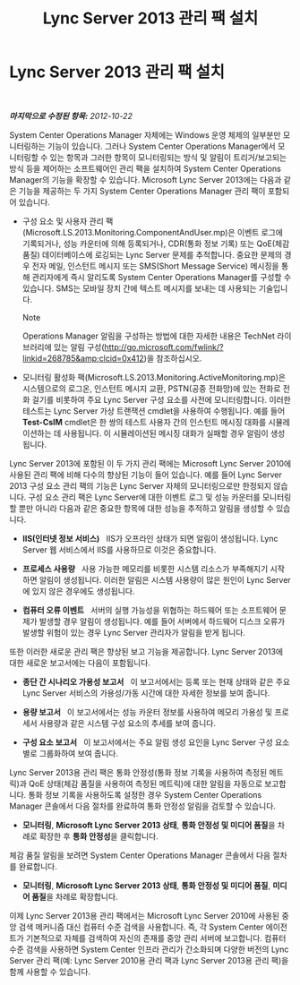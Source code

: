 ﻿---
title: Lync Server 2013 관리 팩 설치
TOCTitle: Lync Server 2013 관리 팩 설치
ms:assetid: b800d4ab-fdc8-4c72-a76a-b78932779fe3
ms:mtpsurl: https://technet.microsoft.com/ko-kr/library/JJ205202(v=OCS.15)
ms:contentKeyID: 49304821
ms.date: 08/24/2015
mtps_version: v=OCS.15
ms.translationtype: HT
---

# Lync Server 2013 관리 팩 설치

 

_**마지막으로 수정된 항목:** 2012-10-22_

System Center Operations Manager 자체에는 Windows 운영 체제의 일부분만 모니터링하는 기능이 있습니다. 그러나 System Center Operations Manager에서 모니터링할 수 있는 항목과 그러한 항목이 모니터링되는 방식 및 알림이 트리거/보고되는 방식 등을 제어하는 소프트웨어인 관리 팩을 설치하여 System Center Operations Manager의 기능을 확장할 수 있습니다. Microsoft Lync Server 2013에는 다음과 같은 기능을 제공하는 두 가지 System Center Operations Manager 관리 팩이 포함되어 있습니다.

  - 구성 요소 및 사용자 관리 팩(Microsoft.LS.2013.Monitoring.ComponentAndUser.mp)은 이벤트 로그에 기록되거나, 성능 카운터에 의해 등록되거나, CDR(통화 정보 기록) 또는 QoE(체감 품질) 데이터베이스에 로깅되는 Lync Server 문제를 추적합니다. 중요한 문제의 경우 전자 메일, 인스턴트 메시지 또는 SMS(Short Message Service) 메시징을 통해 관리자에게 즉시 알리도록 System Center Operations Manager를 구성할 수 있습니다. SMS는 모바일 장치 간에 텍스트 메시지를 보내는 데 사용되는 기술입니다.
    

    > [!NOTE]
    > Operations Manager 알림을 구성하는 방법에 대한 자세한 내용은 TechNet 라이브러리에 있는 알림 구성(<A class=uri href="http://go.microsoft.com/fwlink/?linkid=268785%26clcid=0x412">http://go.microsoft.com/fwlink/?linkid=268785&amp;clcid=0x412</A>)을 참조하십시오.



  - 모니터링 활성화 팩(Microsoft.LS.2013.Monitoring.ActiveMonitoring.mp)은 시스템으로의 로그온, 인스턴트 메시지 교환, PSTN(공중 전화망)에 있는 전화로 전화 걸기를 비롯하여 주요 Lync Server 구성 요소를 사전에 모니터링합니다. 이러한 테스트는 Lync Server 가상 트랜잭션 cmdlet을 사용하여 수행됩니다. 예를 들어 **Test-CsIM** cmdlet은 한 쌍의 테스트 사용자 간의 인스턴트 메시징 대화를 시뮬레이션하는 데 사용됩니다. 이 시뮬레이션된 메시징 대화가 실패할 경우 알림이 생성됩니다.

Lync Server 2013에 포함된 이 두 가지 관리 팩에는 Microsoft Lync Server 2010에 사용된 관리 팩에 비해 다수의 향상된 기능이 들어 있습니다. 예를 들어 Lync Server 2013 구성 요소 관리 팩의 기능은 Lync Server 자체의 모니터링으로만 한정되지 않습니다. 구성 요소 관리 팩은 Lync Server에 대한 이벤트 로그 및 성능 카운터를 모니터링할 뿐만 아니라 다음과 같은 중요한 항목에 대한 성능을 추적하고 알림을 생성할 수 있습니다.

  - **IIS(인터넷 정보 서비스)**   IIS가 오프라인 상태가 되면 알림이 생성됩니다. Lync Server 웹 서비스에서 IIS를 사용하므로 이것은 중요합니다.

  - **프로세스 사용량**   사용 가능한 메모리를 비롯한 시스템 리소스가 부족해지기 시작하면 알림이 생성됩니다. 이러한 알림은 시스템 사용량이 많은 원인이 Lync Server에 있지 않은 경우에도 생성됩니다.

  - **컴퓨터 오류 이벤트**   서버의 실행 가능성을 위협하는 하드웨어 또는 소프트웨어 문제가 발생할 경우 알림이 생성됩니다. 예를 들어 서버에서 하드웨어 디스크 오류가 발생할 위험이 있는 경우 Lync Server 관리자가 알림을 받게 됩니다.

또한 이러한 새로운 관리 팩은 향상된 보고 기능을 제공합니다. Lync Server 2013에 대한 새로운 보고서에는 다음이 포함됩니다.

  - **종단 간 시나리오 가용성 보고서**   이 보고서에서는 등록 또는 현재 상태와 같은 주요 Lync Server 서비스의 가용성/가동 시간에 대한 자세한 정보를 보여 줍니다.

  - **용량 보고서**   이 보고서에서는 성능 카운터 정보를 사용하여 메모리 가용성 및 프로세서 사용량과 같은 시스템 구성 요소의 추세를 보여 줍니다.

  - **구성 요소 보고서**   이 보고서에서는 주요 알림 생성 요인을 Lync Server 구성 요소별로 그룹화하여 보여 줍니다.

Lync Server 2013용 관리 팩은 통화 안정성(통화 정보 기록을 사용하여 측정된 메트릭)과 QoE 상태(체감 품질을 사용하여 측정된 메트릭)에 대한 알림을 자동으로 보고합니다. 통화 정보 기록을 사용하도록 설정한 경우 System Center Operations Manager 콘솔에서 다음 절차를 완료하여 통화 안정성 알림을 검토할 수 있습니다.

  - **모니터링**, **Microsoft Lync Server 2013 상태**, **통화 안정성 및 미디어 품질**을 차례로 확장한 후 **통화 안정성**을 클릭합니다.

체감 품질 알림을 보려면 System Center Operations Manager 콘솔에서 다음 절차를 완료합니다.

  - **모니터링**, **Microsoft Lync Server 2013 상태**, **통화 안정성 및 미디어 품질**, **미디어 품질**을 차례로 확장합니다.

이제 Lync Server 2013용 관리 팩에서는 Microsoft Lync Server 2010에 사용된 중앙 검색 메커니즘 대신 컴퓨터 수준 검색을 사용합니다. 즉, 각 System Center 에이전트가 기본적으로 자체를 검색하여 자신의 존재를 중앙 관리 서버에 보고합니다. 컴퓨터 수준 검색을 사용하면 System Center 인프라 관리가 간소화되며 다양한 버전의 Lync Server 관리 팩(예: Lync Server 2010용 관리 팩과 Lync Server 2013용 관리 팩)을 함께 사용할 수 있습니다.

